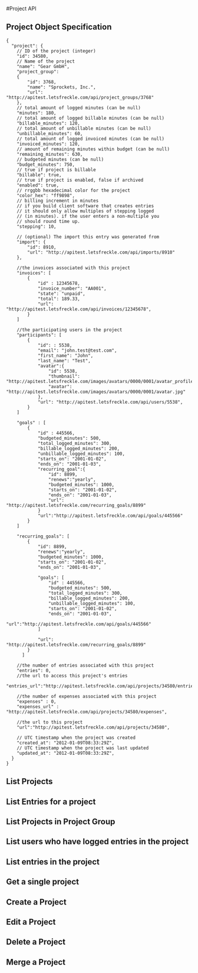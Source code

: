 #Project API

## Project Object Specification
	{
	  "project": {
	    // ID of the project (integer)
	    "id": 34580,
	    // Name of the project
	    "name": "Gear GmbH",
	    "project_group":
	    {
	    	"id": 3768,
	    	"name": "Sprockets, Inc.",
	    	"url": "http://apitest.letsfreckle.com/api/project_groups/3768"
	    },
	    // total amount of logged minutes (can be null)
	    "minutes": 180,
	    // total amount of logged billable minutes (can be null)
	    "billable_minutes": 120,
	    // total amount of unbillable minutes (can be null)
	    "unbillable_minutes": 60,
	    // total amount of logged invoiced minutes (can be null)
	    "invoiced_minutes": 120,
	    // amount of remaining minutes within budget (can be null)
	    "remaining_minutes": 630,
	    // budgeted minutes (can be null)
	    "budget_minutes": 750,
	    // true if project is billable
	    "billable": true,
	    // true if project is enabled, false if archived
	    "enabled": true,
	    // rrggbb hexadecimal color for the project
	    "color_hex": "ff9898",
	    // billing increment in minutes
	    // if you build client software that creates entries
	    // it should only allow multiples of stepping logged
	    // (in minutes). if the user enters a non-multiple you
	    // should round time up.
	    "stepping": 10,

	    // (optional) The import this entry was generated from
	    "import": {
	    	"id": 8910,
	    	"url": "http://apitest.letsfreckle.com/api/imports/8910"
	    },

	    //the invoices associated with this project
	    "invoices": [
		    {
		    	"id" : 12345678,
		    	"invoice_number": "AA001",
		    	"state": "unpaid",
		    	"total": 189.33,
		    	"url": "http://apitest.letsfreckle.com/api/invoices/12345678",
		    }
	    ]

	    //the participating users in the project
	    "participants": [
	    	{
		    	"id": : 5538,
		    	"email": "john.test@test.com",
		    	"first_name": "John",
		    	"last_name": "Test",
		    	"avatar":{
		    		"id": 5538,
		    		"thumbnail": "http://apitest.letsfreckle.com/images/avatars/0000/0001/avatar_profile.jpg",
	  				"avatar": "http://apitest.letsfreckle.com/images/avatars/0000/0001/avatar.jpg"
		    	},
		    	"url": "http://apitest.letsfreckle.com/api/users/5538",
		    }
	    ]

	    "goals" : [
	    	{
		    	"id" : 445566,
		    	"budgeted_minutes": 500,
		    	"total_logged_minutes": 300,
		    	"billable_logged_minutes": 200,
		    	"unbillable_logged_minutes": 100,
		    	"starts_on": "2001-01-02",
		    	"ends_on": "2001-01-03",
		    	"recurring_goal":{
		    		"id": 8899,
		    		"renews":"yearly",
		    		"budgeted_minutes": 1000,
		    		"starts_on": "2001-01-02",
		    		"ends_on": "2001-01-03",
		    		"url": "http://apitest.letsfreckle.com/recurring_goals/8899"
		    	}
		    	"url":"http://apitest.letsfreckle.com/api/goals/445566"
		    }
	    ]

	    "recurring_goals": [
    		{
	    		"id": 8899,
	    		"renews":"yearly",
	    		"budgeted_minutes": 1000,
	    		"starts_on": "2001-01-02",
	    		"ends_on": "2001-01-03",

	    		"goals": [
	    			"id" : 445566,
			    	"budgeted_minutes": 500,
			    	"total_logged_minutes": 300,
			    	"billable_logged_minutes": 200,
			    	"unbillable_logged_minutes": 100,
			    	"starts_on": "2001-01-02",
			    	"ends_on": "2001-01-03",
			    	"url":"http://apitest.letsfreckle.com/api/goals/445566"
	    		]

	    		"url": "http://apitest.letsfreckle.com/recurring_goals/8899"
	    	}
		  ]

	    //the number of entries associated with this project
	    "entries": 0,
	    //the url to access this project's entries
	    "entries_url":"http://apitest.letsfreckle.com/api/projects/34580/entries",

	    //the number of expenses associated with this project
	    "expenses" : 0,
	    "expenses_url" : "http://apitest.letsfreckle.com/api/projects/34580/expenses",

	    //the url to this project
	    "url":"http://apitest.letsfreckle.com/api/projects/34580",

	    // UTC timestamp when the project was created
	    "created_at": "2012-01-09T08:33:29Z",
	    // UTC timestamp when the project was last updated
	    "updated_at": "2012-01-09T08:33:29Z",
	  }
	}

## List Projects

## List Entries for a project

## List Projects in Project Group

## List users who have logged entries in the project

## List entries in the project

## Get a single project

## Create a Project

## Edit a Project

## Delete a Project

## Merge a Project
